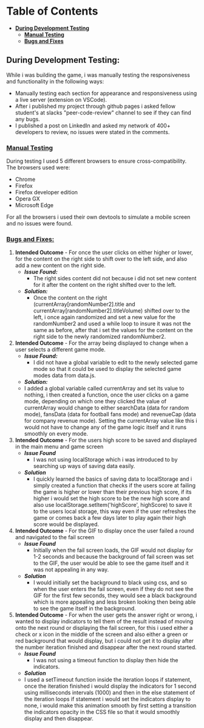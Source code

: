# **Table of Contents**

- [**During Development Testing**](#during-development-testing)
  - [**Manual Testing**](#manual-testing)
  - [**Bugs and Fixes**](#bugs-and-fixes)

## **During Development Testing:** <a name="during-development-testing"></a>

While i was building the game, i was manually testing the responsiveness and functionality in the following ways:

- Manually testing each section for appearance and responsiveness using a live server (extension on VSCode).
- After i published my project through github pages i asked fellow student's at slacks "peer-code-review" channel to see if they can find any bugs.
- I published a post on LinkedIn and asked my network of 400+ developers to review, no issues were stated in the comments.

### [**Manual Testing**](#manual-testing)

During testing I used 5 different browsers to ensure cross-compatibility. The browsers used were:

- Chrome
- Firefox
- Firefox developer edition
- Opera GX
- Microsoft Edge

For all the browsers i used their own devtools to simulate a mobile screen and no issues were found.

### [**Bugs and Fixes:**](#bugs-and-fixes)

1. **Intended Outcome** - For once the user clicks on either higher or lower, for the content on the right side to shift over to the left side, and also add a new content on the right side.
   - **_Issue Found:_**
     - The right sides content did not because i did not set new content for it after the content on the right shifted over to the left.
   - **_Solution:_**
     - Once the content on the right (currentArray[randomNumber2].title and currentArray[randomNumber2].titleVolume) shifted over to the left, i once again randomized and set a new value for the randomNumber2 and used a while loop to insure it was not the same as before, after that i set the values for the content on the right side to the newly randomized randomNumber2.
1. **Intended Outcome** - For the array being displayed to change when a user selects a different game mode.
   - **_Issue Found:_**
     - I did not have a global variable to edit to the newly selected game mode so that it could be used to display the selected game modes data from data.js.
   - **_Solution:_**
   - I added a global variable called currentArray and set its value to nothing, i then created a function, once the user clicks on a game mode, depending on which one they clicked the value of currentArray would change to either searchData (data for random mode), fansData (data for football fans mode) and revenueCap (data for company revenue mode). Setting the currentArray value like this i would not have to change any of the game logic itself and it runs smoothly on every mode.
1. **Intended Outcome** - For the users high score to be saved and displayed in the main menu and game screen
   - **_Issue Found_**
     - I was not using localStorage which i was introduced to by searching up ways of saving data easily.
   - **_Solution_**
     - I quickly learned the basics of saving data to localStorage and i simply created a function that checks if the users score at failing the game is higher or lower than their previous high score, if its higher i would set the high score to be the new high score and also use localStorage.setItem('highScore', highScore) to save it to the users local storage, this way even if the user refreshes the game or comes back a few days later to play again their high score would be displayed.
1. **Intended Outcome** - For the GIF to display once the user failed a round and navigated to the fail screen
   - **_Issue Found_**
     - Initially when the fail screen loads, the GIF would not display for 1-2 seconds and because the background of fail screen was set to the GIF, the user would be able to see the game itself and it was not appealing in any way.
   - **_Solution_**
     - I would initially set the background to black using css, and so when the user enters the fail screen, even if they do not see the GIF for the first few seconds, they would see a black background which is more appealing and less broken looking then being able to see the game itself in the background.
1. **Intended Outcome** - For when the user gets the answer right or wrong, i wanted to display indicators to tell them of the result instead of moving onto the next round or displaying the fail screen, for this i used either a check or x icon in the middle of the screen and also either a green or red background that would display, but i could not get it to display after the number iteration finished and disappear after the next round started.
   - **_Issue Found_**
     - I was not using a timeout function to display then hide the indicators.
   - **_Solution_**
   - I used a setTimeout function inside the iteration loops if statement, once the iteration finished i would display the indicators for 1 second using milliseconds intervals (1000) and then in the else statement of the iteration loops if statement i would set the indicators display to none, i would make this animation smooth by first setting a transition the indicators opacity in the CSS file so that it would smoothly display and then disappear.
